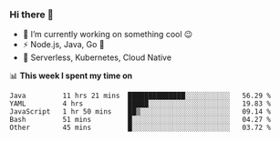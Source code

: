 ### Hi there 👋

<!--
**nodejh/nodejh** is a ✨ _special_ ✨ repository because its `README.md` (this file) appears on your GitHub profile.

Here are some ideas to get you started:

- 🔭 I’m currently working on ...
- 🌱 I’m currently learning ...
- 👯 I’m looking to collaborate on ...
- 🤔 I’m looking for help with ...
- 💬 Ask me about ...
- 📫 How to reach me: ...
- 😄 Pronouns: ...
- ⚡ Fun fact: ...
-->

- 🔭 I’m currently working on something cool :wink:
- ⚡ Node.js, Java, Go :thought_balloon:
- 🤖 Serverless, Kubernetes, Cloud Native

📊 **This week I spent my time on**

<!--START_SECTION:waka-->
```text
Java         11 hrs 21 mins  ██████████████░░░░░░░░░░░   56.29 % 
YAML         4 hrs           █████░░░░░░░░░░░░░░░░░░░░   19.83 % 
JavaScript   1 hr 50 mins    ██▒░░░░░░░░░░░░░░░░░░░░░░   09.14 % 
Bash         51 mins         █░░░░░░░░░░░░░░░░░░░░░░░░   04.27 % 
Other        45 mins         █░░░░░░░░░░░░░░░░░░░░░░░░   03.72 % 
```
<!--END_SECTION:waka-->


<!--
:traffic_light: **Visitors**

![visitors](https://visitor-badge.glitch.me/badge?page_id=nodejh.nodejh)
-->
